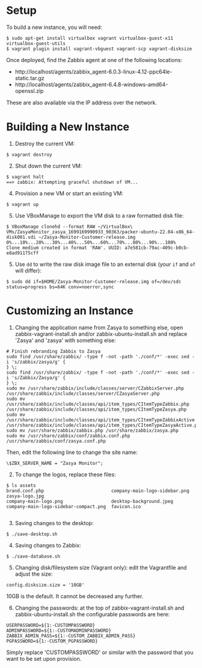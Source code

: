 # Setup

To build a new instance, you will need:
```
$ sudo apt-get install virtualbox vagrant virtualbox-guest-x11 virtualbox-guest-utils
$ vagrant plugin install vagrant-vbguest vagrant-scp vagrant-disksize
```

Once deployed, find the Zabbix agent at one of the following locations:

- http://localhost/agents/zabbix_agent-6.0.3-linux-4.12-ppc64le-static.tar.gz
- http://localhost/agents/zabbix_agent-6.4.8-windows-amd64-openssl.zip

These are also available via the IP address over the network.

# Building a New Instance

1. Destroy the current VM:

```
$ vagrant destroy 
```
2. Shut down the current VM:

```
$ vagrant halt
==> zabbix: Attempting graceful shutdown of VM...
```
4. Provision a new VM or start an existing VM: 

```
$ vagrant up

```
5. Use VBoxManage to export the VM disk to a raw formatted disk file:

```
$ VBoxManage clonehd --format RAW ~/VirtualBox\ VMs/ZasyaMonitor_zasya_1699169990933_90363/packer-ubuntu-22.04-x86_64-disk001.vdi ~/Zasya-Monitor-Customer-release.img
0%...10%...20%...30%...40%...50%...60%...70%...80%...90%...100%
Clone medium created in format 'RAW'. UUID: a7e581cb-79ac-409c-b0cb-e8ad91175cff
```

5. Use `dd` to write the raw disk image file to an external disk (your `if` and `of` will differ):

```
$ sudo dd if=$HOME/Zasya-Monitor-Customer-release.img of=/dev/sdc status=progress bs=64K conv=noerror,sync
```

# Customizing an Instance

1. Changing the application name from Zasya to something else, open zabbix-vagrant-install.sh and/or zabbix-ubuntu-install.sh and replace 'Zasya' and 'zasya' with something else:
```
# Finish rebranding Zabbix to Zasya
sudo find /usr/share/zabbix/ -type f -not -path './conf/*' -exec sed -i 's/zabbix/zasya/g' {
} \;
sudo find /usr/share/zabbix/ -type f -not -path './conf/*' -exec sed -i 's/Zabbix/Zasya/g' {
} \;
sudo mv /usr/share/zabbix/include/classes/server/CZabbixServer.php /usr/share/zabbix/include/classes/server/CZasyaServer.php
sudo mv /usr/share/zabbix/include/classes/api/item_types/CItemTypeZabbix.php /usr/share/zabbix/include/classes/api/item_types/CItemTypeZasya.php
sudo mv /usr/share/zabbix/include/classes/api/item_types/CItemTypeZabbixActive.php /usr/share/zabbix/include/classes/api/item_types/CItemTypeZasyaActive.php
sudo mv /usr/share/zabbix/zabbix.php /usr/share/zabbix/zasya.php
sudo mv /usr/share/zabbix/conf/zabbix.conf.php /usr/share/zabbix/conf/zasya.conf.php 
```
Then, edit the following line to change the site name:

```
\$ZBX_SERVER_NAME = "Zasya Monitor";
```

2. To change the logos, replace these files:
```
$ ls assets
brand.conf.php                         company-main-logo-sidebar.png  zasya-logo.jpg
company-main-logo.png                  desktop-background.jpeg
company-main-logo-sidebar-compact.png  favicon.ico
 
```

3. Saving changes to the desktop:
```
$ ./save-desktop.sh 
```

4. Saving changes to Zabbix:
```
$ ./save-database.sh 
```

5. Changing disk/filesystem size (Vagrant only): edit the Vagrantfile and adjust the size:
```
config.disksize.size = '10GB'
```
10GB is the default. It cannot be decreased any further.

6. Changing the passwords: at the top of zabbix-vagrant-install.sh and zabbix-ubuntu-install.sh the configurable passwords are here:
```
USERPASSWORD=${1:-CUSTOMPASSWORD}
ADMINPASSWORD=${1:-CUSTOMADMINPASSWORD}
ZABBIX_ADMIN_PASS=${1:-CUSTOM_ZABBIX_ADMIN_PASS}
PGPASSWORD=${1:-CUSTOM_PGPASSWORD}
```
Simply replace 'CUSTOMPASSWORD' or similar with the password that you want to be set upon provision.
